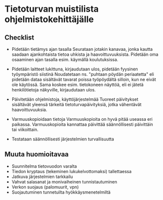 # Tietoturvan muistilista ohjelmistokehittäjälle

## Checklist

- Pidetään tietämys ajan tasalla
  Seurataan jotakin kanavaa, jonka kautta saadaan ajankohtaista tietoa uhkista ja haavoittuvuuksista. Pidetään oma osaaminen ajan tasalla esim. käymällä koulutuksissa.

- Pidetään laitteet lukittuna, kirjaudutaan ulos, pidetään fyysinen työympäristö siistinä
  Noudatetaan ns. "puhtaan pöydän periaatetta" eli pidetään dataa sisältävät tavarat poissa työpöydältä silloin, kun ne eivät ole käytössä. Sama koskee esim. tietokoneen näyttöä, eli ei jätetä henkilötietoja näkyville, kirjaudutaan ulos.

- Päivitetään ohjelmistoja, käyttöjärjestelmää
  Tuoreet päivitykset sisältävät yleensä tärkeitä tietoturvapäivityksiä, jotka vähentävät haavoittuvuuksia.

- Varmuuskopioidaan tietoja
  Varmuuskopioita on hyvä pitää useassa eri paikassa. Varmuuskopioita kannattaa päivittää säännöllisesti päivittäin tai viikoittain.

- Testataan säännöllisesti järjestelmien turvallisuutta

## Muuta huomioitavaa

- Suunnitelma tietovuodon varalta
- Tiedon kryptaus (tekeminen lukukelvottomaksi) tallettaessa
- Jatkuva järjestelmien tarkkailu
- Vahvat salasanat ja monivaiheinen tunnistautuminen
- Verkon suojaus (palomuurit, vpn)
- Suojautuminen tunnetuilta hyökkäysmenetelmiltä
